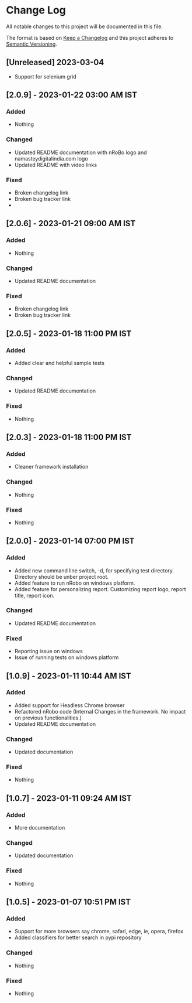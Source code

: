 
# Change Log
All notable changes to this project will be documented in this file.
 
The format is based on [Keep a Changelog](http://keepachangelog.com/)
and this project adheres to [Semantic Versioning](http://semver.org/).
 
## [Unreleased] 2023-03-04
 
- Support for selenium grid

## [2.0.9] - 2023-01-22 03:00 AM IST
### Added
- Nothing
### Changed
- Updated README documentation with nRoBo logo and namasteydigitalindia.com logo
- Updated README with video links
### Fixed
- Broken changelog link
- Broken bug tracker link
- 
## [2.0.6] - 2023-01-21 09:00 AM IST
### Added
- Nothing
### Changed
- Updated README documentation
### Fixed
- Broken changelog link
- Broken bug tracker link

## [2.0.5] - 2023-01-18 11:00 PM IST
### Added
- Added clear and helpful sample tests
### Changed
- Updated README documentation
### Fixed
- Nothing

## [2.0.3] - 2023-01-18 11:00 PM IST
### Added
- Cleaner framework installation
### Changed
- Nothing
### Fixed
- Nothing


## [2.0.0] - 2023-01-14 07:00 PM IST
### Added
- Added new command line switch, -d, for specifying test directory. Directory should be unber project root.
- Added feature to run nRobo on windows platform.
- Added feature for personalizing report. Customizing report logo, report title, report icon.
### Changed
- Updated README documentation
### Fixed
- Reporting issue on windows 
- Issue of running tests on windows platform

## [1.0.9] - 2023-01-11 10:44 AM IST
### Added
- Added support for Headless Chrome browser
- Refactored nRobo code (Internal Changes in the framework. No impact on previous functionalities.)
- Updated README documentation
### Changed
- Updated documentation
### Fixed
- Nothing 

## [1.0.7] - 2023-01-11 09:24 AM IST
### Added
- More documentation
### Changed
- Updated documentation
### Fixed
- Nothing 

## [1.0.5] - 2023-01-07 10:51 PM IST

### Added
- Support for more browsers say chrome, safari, edge, ie, opera, firefox
- Added classifiers for better search in pypi repository
### Changed
- Nothing
### Fixed
- Nothing  